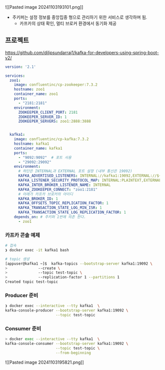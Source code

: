 
![[Pasted image 20241103193101.png]]

- 주키퍼는 설정 정보를 중앙집중 형으로 관리하기 위한 서비스로 생각하며 됨.
	- 카프카의 상태 확인, 멀티 브로커 환경에서 동기화 제공


## 프로젝트

https://github.com/dilipsundarraj1/kafka-for-developers-using-spring-boot-v2/

```yaml
version: '2.1'

services:
  zoo1:
    image: confluentinc/cp-zookeeper:7.3.2
    hostname: zoo1
    container_name: zoo1
    ports:
      - "2181:2181"
    environment:
      ZOOKEEPER_CLIENT_PORT: 2181
      ZOOKEEPER_SERVER_ID: 1
      ZOOKEEPER_SERVERS: zoo1:2888:3888


  kafka1:
    image: confluentinc/cp-kafka:7.3.2
    hostname: kafka1
    container_name: kafka1
    ports:
      - "9092:9092"  # 포트 사용
      - "29092:29092"
    environment:
	  # 하단은 INTERNAL과 EXTERNAL 포트 설정 (내부 통신은 19092)
      KAFKA_ADVERTISED_LISTENERS: INTERNAL://kafka1:19092,EXTERNAL://${DOCKER_HOST_IP:-127.0.0.1}:9092,DOCKER://host.docker.internal:29092
      KAFKA_LISTENER_SECURITY_PROTOCOL_MAP: INTERNAL:PLAINTEXT,EXTERNAL:PLAINTEXT,DOCKER:PLAINTEXT
      KAFKA_INTER_BROKER_LISTENER_NAME: INTERNAL
      KAFKA_ZOOKEEPER_CONNECT: "zoo1:2181"
      # 아래가 카프카 브로커의 아이디
      KAFKA_BROKER_ID: 1
      KAFKA_OFFSETS_TOPIC_REPLICATION_FACTOR: 1
      KAFKA_TRANSACTION_STATE_LOG_MIN_ISR: 1
      KAFKA_TRANSACTION_STATE_LOG_REPLICATION_FACTOR: 1
    depends_on: # 주키퍼 1번에 의존 한다.
      - zoo1
```


### 카프카 콘솔 예제

```sh
# 접속
❯ docker exec -it kafka1 bash          

# topic 생성
[appuser@kafka1 ~]$  kafka-topics --bootstrap-server kafka1:19092 \
>              --create \
>              --topic test-topic \
>              --replication-factor 1 --partitions 1
Created topic test-topic
```


### Producer 준비

```sh
❯ docker exec --interactive --tty kafka1  \
kafka-console-producer --bootstrap-server kafka1:19092 \
                       --topic test-topic
```


### Consumer 준비

```sh
> docker exec --interactive --tty kafka1  \
kafka-console-consumer --bootstrap-server kafka1:19092 \
                       --topic test-topic \
                       --from-beginning
```

![[Pasted image 20241103195821.png]]

